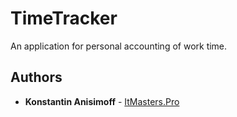 # TimeTracker

An application for personal accounting of work time.

## Authors

* **Konstantin Anisimoff** - [ItMasters.Pro](https://github.com/itmasterspro)
